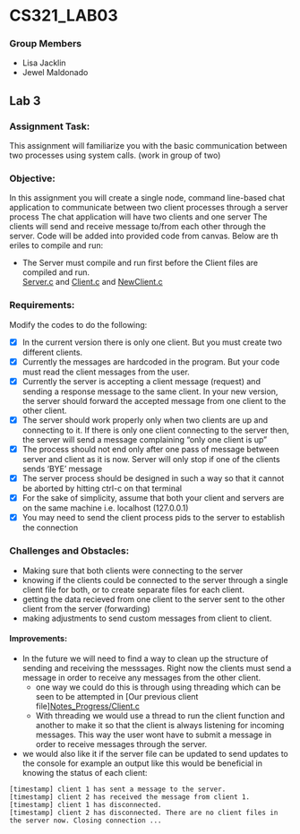 # CS321_LAB03

### Group Members
- Lisa Jacklin
- Jewel Maldonado
  
## Lab 3  
### Assignment Task:
This assignment will familiarize 
you with the basic communication between two processes using system calls.
(work in group of two)  

### Objective:  
In this assignment you will create a single node, 
command line-based chat application to communicate between two client processes through a server process
The chat application will have two clients and one server
The clients will send and receive message to/from each other through the server.
Code will be added into provided code from canvas. Below are th eriles to compile and run:  
- The Server must compile and run first before the Client files are compiled and run.   
[Server.c](Server.c) and [Client.c](Client.c) and [NewClient.c](NewClient.c) 

### Requirements:  
Modify the codes to do the following:  
- [x] In the current version there is only one client. But you must create two different clients.  
- [x] Currently the messages are hardcoded in the program. But your code must read the client messages from the user.
- [x] Currently the server is accepting a client message (request) and sending a response message to the same client. In your new version, the server should forward the accepted message from one client to the other client.
- [x] The server should work properly only when two clients are up and connecting to it. If there is only one client connecting to the server then, the server will send a message complaining “only one client is up”
- [x] The process should not end only after one pass of message between server and client as it is now. Server will only stop if one of the clients sends ‘BYE’ message
- [x] The server process should be designed in such a way so that it cannot be aborted by hitting ctrl-c on that terminal
- [x] For the sake of simplicity, assume that both your client and servers are on the same machine i.e. localhost (127.0.0.1)
- [x] You may need to send the client process pids to the server to establish the connection

### Challenges and Obstacles:
- Making sure that both clients were connecting to the server
- knowing if the clients could be connected to the server through a single client file for both, or to create separate files for each client.
- getting the data recieved from one client to the server sent to the other client from the server (forwarding)
- making adjustments to send custom messages from client to client.

#### Improvements:
- In the future we will need to find a way to clean up the structure of sending and receiving the messsages. Right now the clients must send a message in order to receive any messages from the other client. 
	- one way we could do this is through using threading which can be seen to be attempted in [Our previous client file][Notes_Progress/Client.c](https://github.com/je-el/CS321_LAB03/blob/main/Notes_progress/Client.c)
	- With threading we would use a thread to run the client function and another to make it so that the client is always listening for incoming messages. This way the user wont have to submit a message in order to receive messages through the server. 
- we would also like it if the server file can be updated to send updates to the console for example an output like this would be beneficial in knowing the status of each client:  
```
[timestamp] client 1 has sent a message to the server.
[timestamp] client 2 has received the message from client 1.
[timestamp] client 1 has disconnected.
[timestamp] client 2 has disconnected. There are no client files in the server now. Closing connection ...
```
